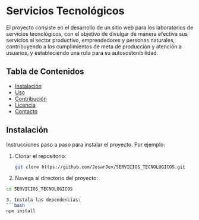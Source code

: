 # Servicios Tecnológicos

El proyecto consiste en el desarrollo de un sitio web para los laboratorios de servicios tecnológicos, con el objetivo de divulgar de manera efectiva sus servicios al sector productivo,
emprendedores y personas naturales, contribuyendo a los cumplimientos de meta de producción y atención a usuarios, y estableciendo una ruta para su autosostenibilidad.

## Tabla de Contenidos

- [Instalación](#instalación)
- [Uso](#uso)
- [Contribución](#contribución)
- [Licencia](#licencia)
- [Contacto](#contacto)

## Instalación

Instrucciones paso a paso para instalar el proyecto. Por ejemplo:

1. Clonar el repositorio:
   ```bash
   git clone https://github.com/JosarDev/SERVICIOS_TECNOLOGICOS.git

2. Navega al directorio del proyecto:
```bash
cd SERVICIOS_TECNOLÓGICOS

3. Instala las dependencias:
```bash
npm install

